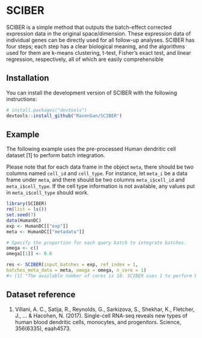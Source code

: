 
<!-- README.md is generated from README.Rmd. Please edit that file -->

# SCIBER

<!-- badges: start -->
<!-- badges: end -->

SCIBER is a simple method that outputs the batch-effect corrected
expression data in the original space/dimension. These expression data
of individual genes can be directly used for all follow-up analyses.
SCIBER has four steps; each step has a clear biological meaning, and the
algorithms used for them are k-means clustering, t-test, Fisher’s exact
test, and linear regression, respectively, all of which are easily
comprehensible

## Installation

You can install the development version of SCIBER with the following
instructions:

``` r
# install.packages("devtools")
devtools::install_github("RavenGan/SCIBER")
```

## Example

The following example uses the pre-processed Human dendritic cell
dataset \[1\] to perform batch integration.

Please note that for each data frame in the object `meta`, there should be two columns named `cell_id` and `cell_type`. For instance, let `meta_i` be a data frame under `meta`, and there should be two columns `meta_i$cell_id` and `meta_i$cell_type`. If the cell type information is not available, any values put in `meta_i$cell_type` should work.

``` r
library(SCIBER)
rm(list = ls())
set.seed(7)
data(HumanDC)
exp <- HumanDC[["exp"]]
meta <- HumanDC[["metadata"]]

# Specify the proportion for each query batch to integrate batches.
omega <- c()
omega[[1]] <- 0.6

res <- SCIBER(input_batches = exp, ref_index = 1,
batches_meta_data = meta, omega = omega, n_core = 1)
#> [1] "The available number of cores is 10. SCIBER uses 1 to perform batch effect removal."
```

## Dataset reference

1.  Villani, A. C., Satija, R., Reynolds, G., Sarkizova, S., Shekhar,
    K., Fletcher, J., … & Hacohen, N. (2017). Single-cell RNA-seq
    reveals new types of human blood dendritic cells, monocytes, and
    progenitors. Science, 356(6335), eaah4573.

<!-- What is special about using `README.Rmd` instead of just `README.md`? You can include R chunks like so: -->
<!-- ```{r cars} -->
<!-- summary(cars) -->
<!-- ``` -->
<!-- You'll still need to render `README.Rmd` regularly, to keep `README.md` up-to-date. `devtools::build_readme()` is handy for this. You could also use GitHub Actions to re-render `README.Rmd` every time you push. An example workflow can be found here: <https://github.com/r-lib/actions/tree/v1/examples>. -->
<!-- You can also embed plots, for example: -->
<!-- ```{r pressure, echo = FALSE} -->
<!-- plot(pressure) -->
<!-- ``` -->
<!-- In that case, don't forget to commit and push the resulting figure files, so they display on GitHub and CRAN. -->
